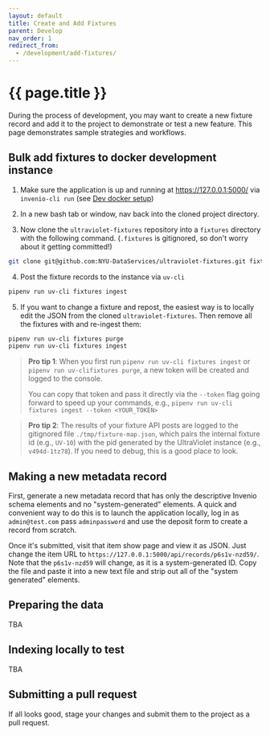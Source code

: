 ```yaml
---
layout: default
title: Create and Add Fixtures
parent: Develop
nav_order: 1
redirect_from:
  - /development/add-fixtures/
---
```

# {{ page.title }}

During the process of development, you may want to create a new fixture record and add it to the project to demonstrate or test a new feature. This page demonstrates sample strategies and workflows.

## Bulk add fixtures to docker development instance

1. Make sure the application is up and running at https://127.0.0.1:5000/ via `invenio-cli run` (see [Dev docker setup](../get-started/dev-docker-setup/))

2. In a new bash tab or window, nav back into the cloned project directory.

3. Now clone the `ultraviolet-fixtures` repository into a `fixtures` directory with the following command. (`.fixtures` is gitignored, so don't worry about it getting committed!)

  ``` sh
  git clone git@github.com:NYU-DataServices/ultraviolet-fixtures.git fixtures
  ```
4. Post the fixture records to the instance via `uv-cli`
  ``` sh
  pipenv run uv-cli fixtures ingest
  ```
5. If you want to change a fixture and repost, the easiest way is to locally edit the JSON from the cloned `ultraviolet-fixtures`. Then remove all the fixtures with and re-ingest them:
  ``` sh
  pipenv run uv-cli fixtures purge
  pipenv run uv-cli fixtures ingest
  ```

> **Pro tip 1**:
> When you first run `pipenv run uv-cli fixtures ingest` or `pipenv run uv-clifixtures purge`, a new token will be created and logged to the console.
>
> You can copy that token and pass it directly via the `--token` flag going forward to speed up your commands, e.g.,
> `pipenv run uv-cli fixtures ingest --token <YOUR_TOKEN>`

> **Pro tip 2**:
> The results of your fixture API posts are logged to the gitignored file `./tmp/fixture-map.json`, which pairs the internal fixture id (e.g., `UV-10`) with the pid generated by the UltraViolet instance (e.g., `v494d-1tz78`). If you need to debug, this is a good place to look.

## Making a new metadata record

First, generate a new metadata record that has only the descriptive Invenio schema elements and no "system-generated" elements. A quick and convenient way to do this is to launch the application locally, log in as `admin@test.com` pass `adminpassword` and use the deposit form to create a record from scratch.

Once it's submitted, visit that item show page and view it as JSON. Just change the item URL to `https://127.0.0.1:5000/api/records/p6s1v-nzd59/`. Note that the `p6s1v-nzd59` will change, as it is a system-generated ID. Copy the file and paste it into a new text file and strip out all of the "system generated" elements.

## Preparing the data

TBA

## Indexing locally to test

TBA

## Submitting a pull request

If all looks good, stage your changes and submit them to the project as a pull request.
